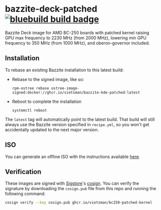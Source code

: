 # bazzite-deck-patched &nbsp; [![bluebuild build badge](https://github.com/vietsman/bazzite-kde-patched/actions/workflows/build.yml/badge.svg)](https://github.com/vietsman/bazzite-deck-patched/actions/workflows/build.yml)

Bazzite Deck image for AMD BC-250 boards with patched kernel raising GPU max frequency to 2230 MHz (from 2000 MHz), lowering min GPU frequency to 350 MHz (from 1000 MHz), and oberon-governor included. 
## Installation

To rebase an existing Bazzite installation to this latest build:

- Rebase to the signed image, like so:
  ```
  rpm-ostree rebase ostree-image-signed:docker://ghcr.io/vietsman/bazzite-kde-patched:latest
  ```
- Reboot to complete the installation
  ```
  systemctl reboot
  ```

The `latest` tag will automatically point to the latest build. That build will still always use the Bazzite version specified in `recipe.yml`, so you won't get accidentally updated to the next major version.

## ISO

You can generate an offline ISO with the instructions available [here](https://blue-build.org/learn/universal-blue/#fresh-install-from-an-iso).

## Verification

These images are signed with [Sigstore](https://www.sigstore.dev/)'s [cosign](https://github.com/sigstore/cosign). You can verify the signature by downloading the `cosign.pub` file from this repo and running the following command:

```bash
cosign verify --key cosign.pub ghcr.io/vietsman/bc250-patched-kernel
```
